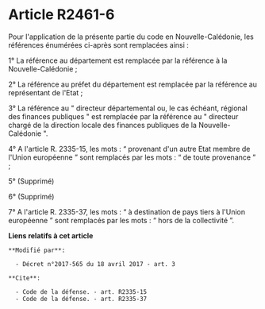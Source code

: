 # Article R2461-6

Pour l'application de la présente partie du code en Nouvelle-Calédonie, les références énumérées ci-après sont remplacées
ainsi :

1° La référence au département est remplacée par la référence à la Nouvelle-Calédonie ;

2° La référence au préfet du département est remplacée par la référence au représentant de l'Etat ;

3° La référence au " directeur départemental ou, le cas échéant, régional des finances publiques " est remplacée par la
référence au " directeur chargé de la direction locale des finances publiques de la Nouvelle-Calédonie ".

4° A l'article R. 2335-15, les mots : “ provenant d'un autre Etat membre de l'Union européenne ” sont remplacés par les
mots : “ de toute provenance ” ;

5° (Supprimé)

6° (Supprimé)

7° A l'article R. 2335-37, les mots : “ à destination de pays tiers à l'Union européenne ” sont remplacés par les mots : “
hors de la collectivité ”.

**Liens relatifs à cet article**

	**Modifié par**:

	  - Décret n°2017-565 du 18 avril 2017 - art. 3

	**Cite**:

	  - Code de la défense. - art. R2335-15
	  - Code de la défense. - art. R2335-37
